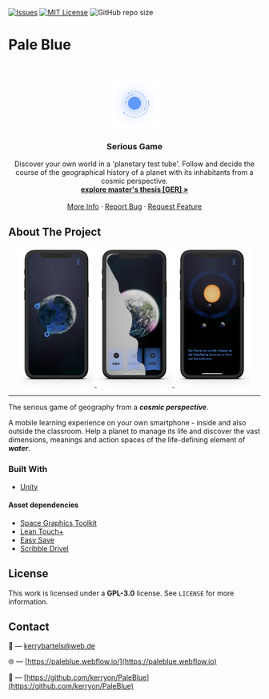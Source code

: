 [![Issues][issues-shield]][issues-url]
[![MIT License][license-shield]][license-url]
![GitHub repo size](https://img.shields.io/github/repo-size/kerryon/PaleBlue?style=for-the-badge)
<!--[![Generic badge](https://img.shields.io/badge/LICENSE-PRIVATE-black.svg?style=for-the-badge)](https://github.com/kerryon/PaleBlue/blob/main/LICENSE.md)-->

# Pale Blue
<!-- PROJECT LOGO -->
<br />
<p align="center">
  <a href="https://github.com/kerryon/PaleBlue/">
    <img src="Assets/Textures/Props/transition_old.svg" alt="Logo" width="100" height="100">
  </a>

  <h3 align="center">Serious Game</h3>

  <p align="center">
    Discover your own world in a 'planetary test tube'. Follow and decide the course of the geographical history of a planet with its inhabitants from a cosmic perspective.
    <br />
    <a href="https://kerrybartels.de/Bartels_Kerry_Thesis.pdf"><strong>explore master's thesis [GER] »</strong></a>
    <br />
    <br />
    <a href="https://paleblue.webflow.io">More Info</a>
    ·
    <a href="https://github.com/kerryon/PaleBlue/issues">Report Bug</a>
    ·
    <a href="https://github.com/kerryon/PaleBlue/issues">Request Feature</a>
  </p>
</p>

<!-- ABOUT THE PROJECT -->
## About The Project
<p align="center">
  <a href="https://paleblue.webflow.io">
    <img src="https://github.com/kerryon/PaleBlue/blob/main/screens/Phase32.png" alt="sampleimg_1" width="30%">
    <img src="https://github.com/kerryon/PaleBlue/blob/main/screens/Startscreen.png" alt="sampleimg_2" width="30%">
    <img src="https://github.com/kerryon/PaleBlue/blob/main/screens/New2.png" alt="sampleimg_3" width="30%">
  </a>
</p>

---

The serious game of geography from a ***cosmic perspective***.

A mobile learning experience on your own smartphone - inside and also outside the classroom. Help a planet to manage its life and discover the vast dimensions, meanings and action spaces of the life-defining element of ***water***.

### Built With

* [Unity](https://unity.com)

#### Asset dependencies

* [Space Graphics Toolkit](https://assetstore.unity.com/packages/tools/level-design/space-graphics-toolkit-4160)
* [Lean Touch+](https://assetstore.unity.com/packages/tools/input-management/lean-touch-72356)
* [Easy Save](https://assetstore.unity.com/packages/tools/utilities/easy-save-the-complete-save-data-serialization-asset-768)
* [Scribble Drivel](https://assetstore.unity.com/packages/tools/gui/scribble-drivel-runtime-drawing-tool-140699)

<!-- LICENSE -->
## License

This work is licensed under a **GPL-3.0** license. See `LICENSE` for more information.

<!-- CONTACT -->
## Contact
:love_letter: — [kerrybartels@web.de](mailto:kerrybartels@web.de?subject=[GitHub]%20Pale%20Blue)

:globe_with_meridians: — [https://paleblue.webflow.io/](https://paleblue.webflow.io)

:link: — [https://github.com/kerryon/PaleBlue](https://github.com/kerryon/PaleBlue)

<!-- REF -->
[issues-shield]: https://img.shields.io/github/issues/kerryon/PaleBlue.svg?style=for-the-badge
[issues-url]: https://github.com/kerryon/PaleBlue/issues
[license-shield]: https://img.shields.io/github/license/kerryon/PaleBlue.svg?style=for-the-badge
[license-url]: https://github.com/kerryon/PaleBlue/blob/main/LICENSE.md
